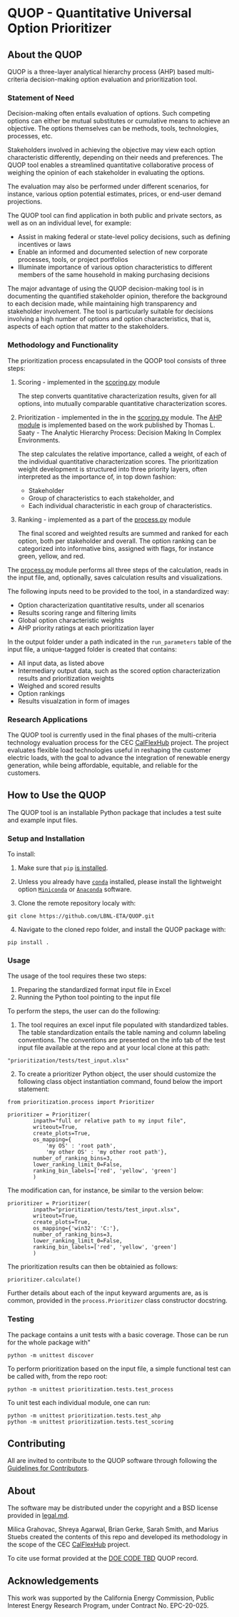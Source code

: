 # QUOP - Quantitative Universal Option Prioritizer

## About the QUOP

QUOP is a three-layer analytical hierarchy process (AHP) based multi-criteria decision-making option evaluation and prioritization tool.


### Statement of Need

Decision-making often entails evaluation of options. Such competing options can either be mutual substitutes or cumulative means to achieve an objective. The options themselves can be methods, tools, technologies, processes, etc.

Stakeholders involved in achieving the objective may view each option characteristic differently, depending on their needs and preferences. The QUOP tool enables a streamlined quantitative collaborative process of weighing the opinion of each stakeholder in evaluating the options.

The evaluation may also be performed under different scenarios, for instance, various option potential estimates, prices, or end-user demand projections.

The QUOP tool can find application in both public and private sectors, as well as on an individual level, for example:

* Assist in making federal or state-level policy decisions, such as defining incentives or laws
* Enable an informed and documented selection of new corporate processes, tools, or project portfolios
* Illuminate importance of various option characteristics to different members of the same household in making purchasing decisions

The major advantage of using the QUOP decision-making tool is in documenting the quantified stakeholder opinion, therefore the background to each decision made, while maintaining high transparency and stakeholder involvement. The tool is particularly suitable for decisions involving a high number of options and option characteristics, that is, aspects of each option that matter to the stakeholders.

### Methodology and Functionality

The prioritization process encapsulated in the QOOP tool consists of three steps:

1. Scoring - implemented in the [scoring.py](prioritization/scoring.py) module

    The step converts quantitative characterization results, given for all options, into mutually comparable quantitative characterization scores.

2. Prioritization - implemented in the in the [scoring.py](prioritization/ahp.py) module. The [AHP module](prioritization/ahp.py) is implemented based on the work published by Thomas L. Saaty - The Analytic Hierarchy Process: Decision Making In Complex Environments.

    The step calculates the relative importance, called a weight, of each of the individual quantitative characterization scores. The prioritization weight development is structured into three priority layers, often interpreted as the importance of, in top down fashion:

    * Stakeholder
    * Group of characteristics to each stakeholder, and 
    * Each individual characteristic in each group of characteristics.

3. Ranking - implemented as a part of the [process.py](prioritization/scoring.py) module

    The final scored and weighted results are summed and
    ranked for each option, both per stakeholder and overall.
    The option ranking can be categorized into informative bins, 
    assigned with flags, for instance green, yellow, and red.

The [process.py](prioritization/scoring.py) module performs all three steps of the calculation, reads in the input file, and, optionally, saves calculation results and visualizations.

The following inputs need to be provided to the tool, in a standardized way:

* Option characterization quantitative results, under all scenarios
* Results scoring range and filtering limits
* Global option characteristic weights
* AHP priority ratings at each prioritization layer

In the output folder under a path indicated in the `run_parameters` table of the input file, a unique-tagged folder is created that contains:

* All input data, as listed above
* Intermediary output data, such as the scored option characterization results and prioritization weights
* Weighed and scored results
* Option rankings
* Results visualzation in form of images


### Research Applications

The QUOP tool is currently used in the final phases of the multi-criteria technology evaluation process for the CEC [CalFlexHub](https://calflexhub.lbl.gov/) project. The project evaluates flexible load technologies useful in reshaping the customer electric loads, with the goal to advance the integration of renewable energy generation, while being affordable, equitable, and reliable for the customers.


## How to Use the QUOP

The QUOP tool is an installable Python package that includes a test suite and example input files.

### Setup and Installation

To install:

1. Make sure that `pip` [is installed](https://pip.pypa.io/en/stable/installing/).

2. Unless you already have [`conda`](https://docs.conda.io/en/latest/) installed, please install the lightweight option [`Miniconda`](https://docs.conda.io/en/latest/miniconda.html) or [`Anaconda`](https://docs.anaconda.com/anaconda/install/) software.

3. Clone the remote repository localy with:
```
git clone https://github.com/LBNL-ETA/QUOP.git
```

4. Navigate to the cloned repo folder, and install the QUOP package with:
```
pip install .
```

### Usage

The usage of the tool requires these two steps:

1. Preparing the standardized format input file in Excel
2. Running the Python tool pointing to the input file

To perform the steps, the user can do the following:

1. The tool requires an excel input file populated with standardized tables. The table
standardization entails the table naming and column labeling conventions. The
conventions are presented on the info tab of the test input file available at the 
repo and at your local clone at this path:

```
"prioritization/tests/test_input.xlsx"
```

2. To create a prioritizer Python object, the user should customize the following 
class object instantiation command, found below the import statement:

```
from prioritization.process import Prioritizer

prioritizer = Prioritizer(
        inpath="full or relative path to my input file",
        writeout=True,
        create_plots=True,
        os_mapping={
            'my OS' : 'root path', 
            'my other OS' : 'my other root path'},
        number_of_ranking_bins=3,
        lower_ranking_limit_0=False,
        ranking_bin_labels=['red', 'yellow', 'green']
        )
```

The modification can, for instance, be similar to the version below:

```
prioritizer = Prioritizer(
        inpath="prioritization/tests/test_input.xlsx",
        writeout=True,
        create_plots=True,
        os_mapping={'win32': 'C:'},
        number_of_ranking_bins=3,
        lower_ranking_limit_0=False,
        ranking_bin_labels=['red', 'yellow', 'green']
        )
```

The prioritization results can then be obtainied as follows:
```
prioritizer.calculate()
```

Further details about each of the input keyward arguments are, as is common, provided in the 
`process.Prioritizer` class constructor docstring.

### Testing

The package contains a unit tests with a basic coverage. Those can be run for the whole package with"
```
python -m unittest discover
```

To perform prioritization based on the input file, a simple functional test can be called with, from the repo root:
```
python -m unittest prioritization.tests.test_process
```

To unit test each individual module, one can run:
```
python -m unittest prioritization.tests.test_ahp
python -m unittest prioritization.tests.test_scoring
```

## Contributing

All are invited to contribute to the QUOP software through following the [Guidelines for Contributors](contributing.md).

## About

The software may be distributed under the copyright and a BSD license provided in [legal.md](legal.md).

Milica Grahovac, Shreya Agarwal, Brian Gerke, Sarah Smith, and Marius Stuebs created the contents of this repo and developed its methodology in the scope of the CEC [CalFlexHub](https://calflexhub.lbl.gov/) project.

To cite use format provided at the [DOE CODE TBD](https://doi.org/10.11578/dc.20230706.2) QUOP record.

## Acknowledgements

This work was supported by the California Energy Commission, Public Interest Energy Research Program, under Contract No. EPC-20-025.
